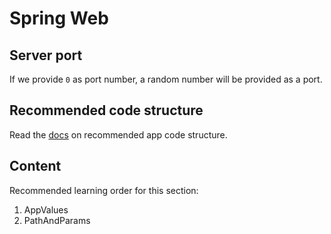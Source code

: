 # Spring Web

## Server port

If we provide `0` as port number, a random number will be provided as a port.

## Recommended code structure

Read the [docs](https://docs.spring.io/spring-boot/reference/using/structuring-your-code.html) on recommended app code structure.

## Content

Recommended learning order for this section:

1. AppValues
2. PathAndParams
